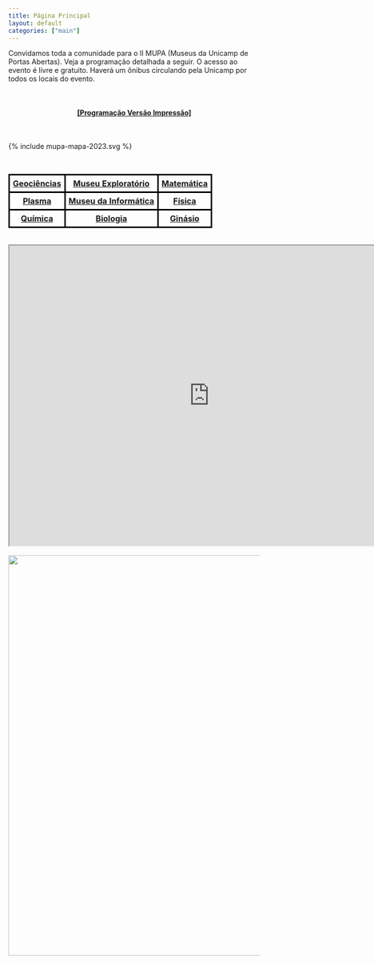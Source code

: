 ```yaml
---
title: Página Principal
layout: default
categories: ["main"]
---
```


Convidamos toda a comunidade para o II MUPA (Museus da Unicamp de Portas Abertas).
Veja a programação detalhada a seguir. O acesso ao evento é livre e gratuito. 
Haverá um ônibus circulando pela Unicamp por todos os locais do evento.

<br>

<h4 style="text-align:center"><a href="https://docs.google.com/document/d/e/2PACX-1vRxMEyWuO4DQnDW43l-hKRb2F7CFmbrgeixobIBIGfqF9Ubho6jXBaZMxKrCEFv1Quz31lZEglKb9mk/pub">[Programação Versão Impressão]</a></h4>

<br>

{% include mupa-mapa-2023.svg %}

<br>

<table style="margin-left:auto; margin-right:auto">
<tr style="border: 3px solid black">
<th style="border: 3px solid black; padding: 6px"><a href="./ig/">Geociências</a></th>
<th style="border: 3px solid black; padding: 6px"><a href="./mc/">Museu Exploratório</a></th>
<th style="border: 3px solid black; padding: 6px"><a href="./imecc/">Matemática</a></th>
</tr>
<tr style="border: 3px solid black">
<th style="border: 3px solid black; padding: 6px"><a href="./plasma/">Plasma</a></th>
<th style="border: 3px solid black; padding: 6px"><a href="./informatica/">Museu da Informática</a></th>
<th style="border: 3px solid black; padding: 6px"><a href="./ifgw/">Física</a></th>
</tr>
<tr style="border: 3px solid black">
<th style="border: 3px solid black; padding: 6px"><a href="./iq/">Química</a></th>
<th style="border: 3px solid black; padding: 6px"><a href="./ib/">Biologia</a></th>
<th style="border: 3px solid black; padding: 6px"><a href="./ginasio/">Ginásio</a></th>
</tr>
</table>

<br>

<div style="width:800px;margin:auto"><iframe src="https://www.google.com/maps/d/embed?mid=1GP0p5RxvW02-XPxeWW2O9gye9QZa9S0&ehbc=2E312F&z=16" center="-22.81684,-47.06625" width="800px" height="600px"></iframe></div>

<br>

<div class="col-lg-12 text-center">
  <img width="800px" src="{{ site.baseurl }}/img/mupa-participantes.png">    
</div>